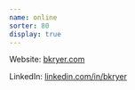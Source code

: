 ```yaml
---
name: online
sorter: 80
display: true
---
```


Website: [bkryer.com](bkryer.com)

LinkedIn: [linkedin.com/in/bkryer](linkedin.com/in/bkryer)
